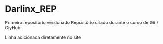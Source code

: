 # Darlinx_REP
 Primeiro repositório versionado
Repositório criado durante o curso de Git / GiyHub.

Linha adicionada diretamente no site

